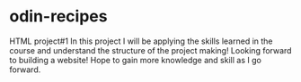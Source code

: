 # odin-recipes
HTML project#1 
In this project I will be applying the skills learned in the course and understand the structure of the project making! 
Looking forward to building a website!
Hope to gain more knowledge and skill as I go forward. 